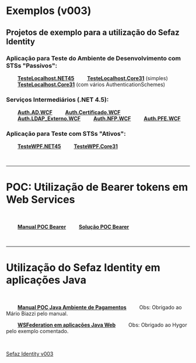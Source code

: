 # Exemplos (v003)

## Projetos de exemplo para a utilização do Sefaz Identity
 
### Aplicação para Teste do Ambiente de Desenvolvimento com STSs "Passivos":

&nbsp;&nbsp;&nbsp;&nbsp;&nbsp;&nbsp;&nbsp;&nbsp;**[TesteLocalhost.NET45](https://ads.intra.fazenda.sp.gov.br/tfs/ADMIN/4d6df5f0-2d1f-4431-b769-f063824bd57e/_apis/git/repositories/1885edf5-80ac-4cbb-b3e3-bdf0ea291276/items?path=%2FSefaz%20Identity%2Fv003%2FExemplos%2FTesteLocalhost.NET45.zip&versionDescriptor%5BversionOptions%5D=0&versionDescriptor%5BversionType%5D=0&versionDescriptor%5Bversion%5D=master&resolveLfs=true&%24format=octetStream&api-version=5.0)**
&nbsp;&nbsp;&nbsp;&nbsp;&nbsp;&nbsp;&nbsp;&nbsp;**[TesteLocalhost.Core31](https://ads.intra.fazenda.sp.gov.br/tfs/ADMIN/4d6df5f0-2d1f-4431-b769-f063824bd57e/_apis/git/repositories/1885edf5-80ac-4cbb-b3e3-bdf0ea291276/items?path=%2FSefaz%20Identity%2Fv003%2FExemplos%2FTesteLocalhost.Core31.zip&versionDescriptor%5BversionOptions%5D=0&versionDescriptor%5BversionType%5D=0&versionDescriptor%5Bversion%5D=master&resolveLfs=true&%24format=octetStream&api-version=5.0)** (simples) 
&nbsp;&nbsp;&nbsp;&nbsp;&nbsp;&nbsp;&nbsp;&nbsp;**[TesteLocalhost.Core31](https://ads.intra.fazenda.sp.gov.br/tfs/ADMIN/4d6df5f0-2d1f-4431-b769-f063824bd57e/_apis/git/repositories/1885edf5-80ac-4cbb-b3e3-bdf0ea291276/items?path=%2FSefaz%20Identity%2Fv003%2FExemplos%2FTesteLocalhost.Core31-AuthenticationSchemes.zip&versionDescriptor%5BversionOptions%5D=0&versionDescriptor%5BversionType%5D=0&versionDescriptor%5Bversion%5D=master&resolveLfs=true&%24format=octetStream&api-version=5.0)** (com vários AuthenticationSchemes)

### Serviços Intermediários (.NET 4.5):

&nbsp;&nbsp;&nbsp;&nbsp;&nbsp;&nbsp;&nbsp;&nbsp;**[Auth.AD.WCF](https://ads.intra.fazenda.sp.gov.br/tfs/ADMIN/4d6df5f0-2d1f-4431-b769-f063824bd57e/_apis/git/repositories/1885edf5-80ac-4cbb-b3e3-bdf0ea291276/items?path=%2FSefaz%20Identity%2Fv003%2FExemplos%2FSefaz.Identity.Auth.AD.WCF.zip&versionDescriptor%5BversionOptions%5D=0&versionDescriptor%5BversionType%5D=0&versionDescriptor%5Bversion%5D=master&resolveLfs=true&%24format=octetStream&api-version=5.0)**
&nbsp;&nbsp;&nbsp;&nbsp;&nbsp;&nbsp;&nbsp;&nbsp;**[Auth.Certificado.WCF](https://ads.intra.fazenda.sp.gov.br/tfs/ADMIN/4d6df5f0-2d1f-4431-b769-f063824bd57e/_apis/git/repositories/1885edf5-80ac-4cbb-b3e3-bdf0ea291276/items?path=%2FSefaz%20Identity%2Fv003%2FExemplos%2FSefaz.Identity.Auth.Certificado.WCF.zip&versionDescriptor%5BversionOptions%5D=0&versionDescriptor%5BversionType%5D=0&versionDescriptor%5Bversion%5D=master&resolveLfs=true&%24format=octetStream&api-version=5.0)**
&nbsp;&nbsp;&nbsp;&nbsp;&nbsp;&nbsp;&nbsp;&nbsp;**[Auth.LDAP_Externo.WCF](https://ads.intra.fazenda.sp.gov.br/tfs/ADMIN/4d6df5f0-2d1f-4431-b769-f063824bd57e/_apis/git/repositories/1885edf5-80ac-4cbb-b3e3-bdf0ea291276/items?path=%2FSefaz%20Identity%2Fv003%2FExemplos%2FSefaz.Identity.Auth.LDAP_Externo.WCF.zip&versionDescriptor%5BversionOptions%5D=0&versionDescriptor%5BversionType%5D=0&versionDescriptor%5Bversion%5D=master&resolveLfs=true&%24format=octetStream&api-version=5.0)**
&nbsp;&nbsp;&nbsp;&nbsp;&nbsp;&nbsp;&nbsp;&nbsp;**[Auth.NFP.WCF](https://ads.intra.fazenda.sp.gov.br/tfs/ADMIN/4d6df5f0-2d1f-4431-b769-f063824bd57e/_apis/git/repositories/1885edf5-80ac-4cbb-b3e3-bdf0ea291276/items?path=%2FSefaz%20Identity%2Fv003%2FExemplos%2FSefaz.Identity.Auth.NFP.WCF.zip&versionDescriptor%5BversionOptions%5D=0&versionDescriptor%5BversionType%5D=0&versionDescriptor%5Bversion%5D=master&resolveLfs=true&%24format=octetStream&api-version=5.0)**
&nbsp;&nbsp;&nbsp;&nbsp;&nbsp;&nbsp;&nbsp;&nbsp;**[Auth.PFE.WCF](https://ads.intra.fazenda.sp.gov.br/tfs/ADMIN/4d6df5f0-2d1f-4431-b769-f063824bd57e/_apis/git/repositories/1885edf5-80ac-4cbb-b3e3-bdf0ea291276/items?path=%2FSefaz%20Identity%2Fv003%2FExemplos%2FSefaz.Identity.Auth.PFE.WCF.zip&versionDescriptor%5BversionOptions%5D=0&versionDescriptor%5BversionType%5D=0&versionDescriptor%5Bversion%5D=master&resolveLfs=true&%24format=octetStream&api-version=5.0)**

### Aplicação para Teste com STSs "Ativos":

&nbsp;&nbsp;&nbsp;&nbsp;&nbsp;&nbsp;&nbsp;&nbsp;**[TesteWPF.NET45](https://ads.intra.fazenda.sp.gov.br/tfs/ADMIN/4d6df5f0-2d1f-4431-b769-f063824bd57e/_apis/git/repositories/1885edf5-80ac-4cbb-b3e3-bdf0ea291276/items?path=%2FSefaz%20Identity%2Fv003%2FExemplos%2FTesteWPF.NET45.zip&versionDescriptor%5BversionOptions%5D=0&versionDescriptor%5BversionType%5D=0&versionDescriptor%5Bversion%5D=master&resolveLfs=true&%24format=octetStream&api-version=5.0)**
&nbsp;&nbsp;&nbsp;&nbsp;&nbsp;&nbsp;&nbsp;&nbsp;**[TesteWPF.Core31](https://ads.intra.fazenda.sp.gov.br/tfs/ADMIN/4d6df5f0-2d1f-4431-b769-f063824bd57e/_apis/git/repositories/1885edf5-80ac-4cbb-b3e3-bdf0ea291276/items?path=%2FSefaz%20Identity%2Fv003%2FExemplos%2FTesteWPF.Core31.zip&versionDescriptor%5BversionOptions%5D=0&versionDescriptor%5BversionType%5D=0&versionDescriptor%5Bversion%5D=master&resolveLfs=true&%24format=octetStream&api-version=5.0)**

<br/>

---

# POC: Utilização de Bearer tokens em Web Services

<br/>

&nbsp;&nbsp;&nbsp;&nbsp;&nbsp;&nbsp;&nbsp;&nbsp;**[Manual POC Bearer](https://ads.intra.fazenda.sp.gov.br/tfs/ADMIN/4d6df5f0-2d1f-4431-b769-f063824bd57e/_apis/git/repositories/1885edf5-80ac-4cbb-b3e3-bdf0ea291276/items?path=%2FSefaz%20Identity%2Fv003%2FPOC%2FPOC_Bearer.pdf&versionDescriptor%5BversionOptions%5D=0&versionDescriptor%5BversionType%5D=0&versionDescriptor%5Bversion%5D=master&resolveLfs=true&%24format=octetStream&api-version=5.0)**
&nbsp;&nbsp;&nbsp;&nbsp;&nbsp;&nbsp;&nbsp;&nbsp;**[Solução POC Bearer](https://ads.intra.fazenda.sp.gov.br/tfs/ADMIN/4d6df5f0-2d1f-4431-b769-f063824bd57e/_apis/git/repositories/1885edf5-80ac-4cbb-b3e3-bdf0ea291276/items?path=%2FSefaz%20Identity%2Fv003%2FPOC%2FPOC_Bearer.zip&versionDescriptor%5BversionOptions%5D=0&versionDescriptor%5BversionType%5D=0&versionDescriptor%5Bversion%5D=master&resolveLfs=true&%24format=octetStream&api-version=5.0)**

<br/>

---

# Utilização do Sefaz Identity em aplicações Java

<br/>

&nbsp;&nbsp;&nbsp;&nbsp;&nbsp;&nbsp;&nbsp;&nbsp;**[Manual POC Java Ambiente de Pagamentos](https://ads.intra.fazenda.sp.gov.br/tfs/ADMIN/4d6df5f0-2d1f-4431-b769-f063824bd57e/_apis/git/repositories/1885edf5-80ac-4cbb-b3e3-bdf0ea291276/items?path=%2FSefaz%20Identity%2Fv003%2FJava%2FManual%20POC%20Java%20Ambiente%20de%20Pagamentos.docx&versionDescriptor%5BversionOptions%5D=0&versionDescriptor%5BversionType%5D=0&versionDescriptor%5Bversion%5D=master&resolveLfs=true&%24format=octetStream&api-version=5.0)**
&nbsp;&nbsp;&nbsp;&nbsp;&nbsp;&nbsp;&nbsp;&nbsp;Obs: Obrigado ao Mário Biazzi pelo manual.

&nbsp;&nbsp;&nbsp;&nbsp;&nbsp;&nbsp;&nbsp;&nbsp;**[WSFederation em aplicações Java Web](https://ads.intra.fazenda.sp.gov.br/tfs/ADMIN/4d6df5f0-2d1f-4431-b769-f063824bd57e/_apis/git/repositories/1885edf5-80ac-4cbb-b3e3-bdf0ea291276/items?path=%2FSefaz%20Identity%2Fv003%2FJava%2Fws_federation_com_java.zip&versionDescriptor%5BversionOptions%5D=0&versionDescriptor%5BversionType%5D=0&versionDescriptor%5Bversion%5D=master&resolveLfs=true&%24format=octetStream&api-version=5.0)**
&nbsp;&nbsp;&nbsp;&nbsp;&nbsp;&nbsp;&nbsp;&nbsp;Obs: Obrigado ao Hygor pelo exemplo comentado.

<br/>

[Sefaz Identity v003](https://ads.intra.fazenda.sp.gov.br/tfs/ADMIN/Wiki_Arquitetura/_wiki/wikis/Wiki_Arquitetura.wiki/413/Sefaz-Identity-vers%C3%A3o-003-(SSO))
